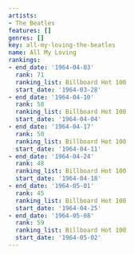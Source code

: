 ```yaml
---
artists:
- The Beatles
features: []
genres: []
key: all-my-loving-the-beatles
name: All My Loving
rankings:
- end_date: '1964-04-03'
  rank: 71
  ranking_list: Billboard Hot 100
  start_date: '1964-03-28'
- end_date: '1964-04-10'
  rank: 58
  ranking_list: Billboard Hot 100
  start_date: '1964-04-04'
- end_date: '1964-04-17'
  rank: 50
  ranking_list: Billboard Hot 100
  start_date: '1964-04-11'
- end_date: '1964-04-24'
  rank: 48
  ranking_list: Billboard Hot 100
  start_date: '1964-04-18'
- end_date: '1964-05-01'
  rank: 45
  ranking_list: Billboard Hot 100
  start_date: '1964-04-25'
- end_date: '1964-05-08'
  rank: 59
  ranking_list: Billboard Hot 100
  start_date: '1964-05-02'
---
```



